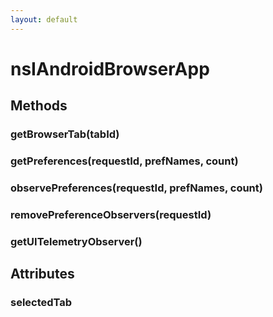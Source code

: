 ```yaml
---
layout: default
---
```


# nsIAndroidBrowserApp #

## Methods ##

### getBrowserTab(tabId) ###

### getPreferences(requestId, prefNames, count) ###

### observePreferences(requestId, prefNames, count) ###

### removePreferenceObservers(requestId) ###

### getUITelemetryObserver() ###

## Attributes ##

### selectedTab ###
